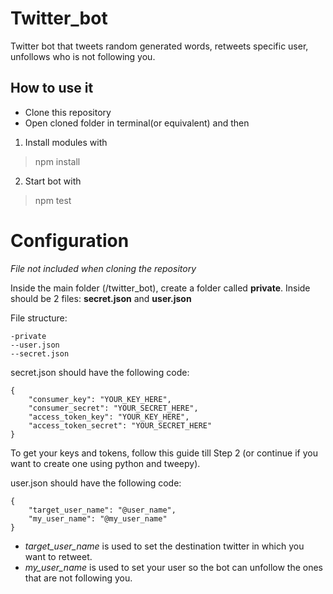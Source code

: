 # Twitter_bot
Twitter bot that tweets random generated words, retweets specific user, unfollows who is not following you.

## How to use it

* Clone this repository
* Open cloned folder in terminal(or equivalent) and then 

1. Install modules with
> npm install

2. Start bot with
> npm test


# Configuration

*File not included when cloning the repository*

Inside the main folder (/twitter_bot), create a folder called **private**. Inside should be 2 files: **secret.json** and **user.json**

File structure:
```
-private
--user.json
--secret.json
```

secret.json should have the following code:
```
{
	"consumer_key": "YOUR_KEY_HERE",
	"consumer_secret": "YOUR_SECRET_HERE",
	"access_token_key": "YOUR_KEY_HERE",
	"access_token_secret": "YOUR_SECRET_HERE"
}
```

To get your keys and tokens, follow this guide till Step 2 (or continue if you want to create one using python and tweepy).

user.json should have the following code:
```
{
	"target_user_name": "@user_name",
	"my_user_name": "@my_user_name"
}
```

* *target_user_name* is used to set the destination twitter in which you want to retweet.
* *my_user_name* is used to set your user so the bot can unfollow the ones that are not following you.
